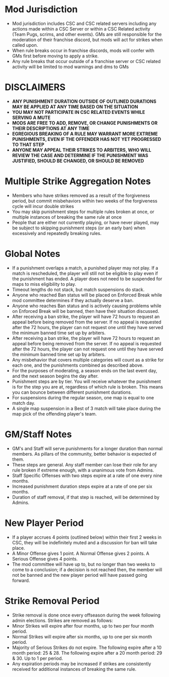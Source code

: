 # Mod Jurisdiction

 - Mod jurisdiction includes CSC and CSC related servers including any actions made within a CSC Server or within a CSC Related activity (Team Pugs, scrims, and other events). GMs are still responsible for the moderation of their franchise discord, but mods will act for strikes when called upon.
 - When rule breaks occur in franchise discords, mods will confer with GMs first before moving to apply a strike.
 - Any rule breaks that occur outside of a franchise server or CSC related activity will be limited to mod warnings and dms to GMs

# DISCLAIMERS

 - **ANY PUNISHMENT DURATION OUTSIDE OF OUTLINED DURATIONS MAY BE APPLIED AT ANY TIME BASED ON THE SITUATION**
 - **YOU MAY NOT PARTICIPATE IN CSC RELATED EVENTS WHILE SERVING A MUTE**
 - **MODS ARE FREE TO ADD, REMOVE, OR CHANGE PUNISHMENTS OR THEIR DESCRIPTIONS AT ANY TIME**
 - **EGREGIOUS BREAKING OF A RULE MAY WARRANT MORE EXTREME PUNISHMENTS, EVEN IF THE OFFENDER HAS NOT YET PROGRESSED TO THAT STEP**
 - **ANYONE MAY APPEAL THEIR STRIKES TO ARBITERS, WHO WILL REVIEW THE CASE AND DETERMINE IF THE PUNISHMENT WAS JUSTIFIED, SHOULD BE CHANGED, OR SHOULD BE REMOVED**

# Multiple Strike Aggregation Notes

 - Members who have strikes removed as a result of the forgiveness period, but commit misbehaviors within two weeks of the forgiveness cycle will incur double strikes
 - You may skip punishment steps for multiple rules broken at once, or multiple instances of breaking the same rule at once
 - People that are either not currently playing, or have never played, may be subject to skipping punishment steps (or an early ban) when excessively and repeatedly breaking rules.

# Global Notes

 - If a punishment overlaps a match, a punished player may not play. If a match is rescheduled, the player will still not be eligible to play even if the punishment has ended. A player does not need to be suspended for maps to miss eligibility to play.
 - Timeout lengths do not stack, but match suspensions do stack.
 - Anyone who reached Ban status will be placed on Enforced Break while mod committee determines if they actually deserve a ban.
 - Anyone who reaches Ban status and is actively causing problems while on Enforced Break will be banned, then have their situation discussed.
 - After receiving a ban strike, the player will have 72 hours to request an appeal before being removed from the server.  If no appeal is requested after the 72 hours, the player can not request one until they have served the minimum banned time set up by arbiters.
 - After receiving a ban strike, the player will have 72 hours to request an appeal before being removed from the server.  If no appeal is requested after the 72 hours, the player can not request one until they have served the minimum banned time set up by arbiters.
 - Any misbehavior that covers multiple categories will count as a strike for each one, and the punishments combined as described above.
 - For the purposes of moderating, a season ends on the last event day, and the next season begins the day after.
 - Punishment steps are by tier. You will receive whatever the punishment is for the step you are at, regardless of which rule is broken. This means you can bounce between different punishment durations.
 - For suspensions during the regular season, one map is equal to one match day.
 - A single map suspension in a Best of 3 match will take place during the map pick of the offending player's team.

# GM/Staff Notes

 - GM's and Staff will serve punishments for a longer duration than normal members. As pillars of the community, better behavior is expected of them.
 - These steps are general. Any staff member can lose their role for any rule broken if extreme enough, with a unanimous vote from Admins.
 - Staff Specific Offenses with two steps expire at a rate of one every nine months.
 - Increased punishment duration steps expire at a rate of one per six months.
 - Duration of staff removal, if that step is reached, will be determined by Admins.

# New Player Period

 - If a player accrues 4 points (outlined below) within their first 2 weeks in CSC, they will be indefinitely muted and a discussion for ban will take place. 
 - A Minor Offense gives 1 point. A Normal Offense gives 2 points. A Serious Offense gives 4 points.
 - The mod committee will have up to, but no longer than two weeks to come to a conclusion; if a decision is not reached then, the member will not be banned and the new player period will have passed going forward. 

# Strike Removal Period
 - Strike removal is done once every offseason during the week following admin elections. Strikes are removed as follows:
 - Minor Strikes will expire after four months, up to two per four month period.
 - Normal Strikes will expire after six months, up to one per six month period.
 - Majority of Serious Strikes do not expire. The following expire after a 10 month period: 25 & 28. The following expire after a 20 month period: 29 & 30. Up to 1 per period.
 - Any expiration periods may be increased if strikes are consistently received for additional instances of breaking the same rule.
